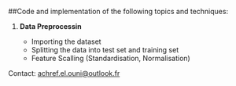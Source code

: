 
##Code and implementation of the following topics and techniques:

1. **Data Preprocessin**

	* Importing the dataset
	* Splitting the data into test set and training set
	* Feature Scalling (Standardisation, Normalisation)

Contact: achref.el.ouni@outlook.fr

